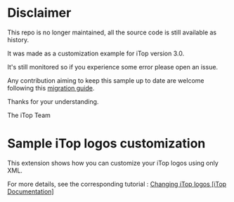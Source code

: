 # Disclaimer

This repo is no longer maintained, all the source code is still available as history.

It was made as a customization example for iTop version 3.0.

It's still monitored so if you experience some error please open an issue.

Any contribution aiming to keep this sample up to date are welcome following this [migration guide](https://www.itophub.io/wiki/page?id=latest:install:migration_notes).


Thanks for your understanding.

The iTop Team

# Sample iTop logos customization

This extension shows how you can customize your iTop logos using only XML.

For more details, see the corresponding tutorial : [Changing iTop logos [iTop Documentation]](https://www.itophub.io/wiki/page?id=latest:customization:change-itop-logos)
